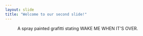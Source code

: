 ```yaml
---
layout: slide
title: "Welcome to our second slide!"
---
```

<figure id="img-div"
  img {
   id="image"
   scr="https://jude-beck-WK-H5Uizv9c-unsplash.jpg"
   alt="picture of a spray pianted wall saying wake me when it is over."
   </img>
    <figcaption id="img-caption">A spray painted grafitti stating WAKE ME WHEN IT'S OVER.
      </figcaption>
        <figure>

